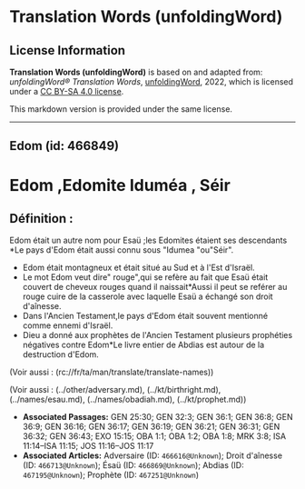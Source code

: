 # Translation Words (unfoldingWord)

## License Information

**Translation Words (unfoldingWord)** is based on and adapted from: _unfoldingWord® Translation Words_, [unfoldingWord](https://unfoldingword.org/utw), 2022, which is licensed under a [CC BY-SA 4.0 license](https://creativecommons.org/licenses/by-sa/4.0/legalcode.en).

This markdown version is provided under the same license.



--------------------------------

## Edom (id: 466849)

Edom ,Edomite Iduméa , Séir
===========================

Définition :
------------

Edom était un autre nom pour Esaü ;les Edomites étaient ses descendants \*Le pays d'Edom était aussi connu sous "Idumea "ou"Séir".

* Edom était montagneux et était situé au Sud et à l'Est d'Israël.
* Le mot Edom veut dire" rouge",qui se refère au fait que Esaü était couvert de cheveux rouges quand il naissait\*Aussi il peut se reférer au rouge cuire de la casserole avec laquelle Esaü a échangé son droit d'aînesse.
* Dans l'Ancien Testament,le pays d'Edom était souvent mentionné comme ennemi d'Israël.
* Dieu a donné aux prophètes de l'Ancien Testament plusieurs prophéties négatives contre Edom\*Le livre entier de Abdias est autour de la destruction d'Edom.

(Voir aussi : (rc://fr/ta/man/translate/translate\-names))

(Voir aussi : (../other/adversary.md), (../kt/birthright.md), (../names/esau.md), (../names/obadiah.md), (../kt/prophet.md))

* **Associated Passages:** GEN 25:30; GEN 32:3; GEN 36:1; GEN 36:8; GEN 36:9; GEN 36:16; GEN 36:17; GEN 36:19; GEN 36:21; GEN 36:31; GEN 36:32; GEN 36:43; EXO 15:15; OBA 1:1; OBA 1:2; OBA 1:8; MRK 3:8; ISA 11:14–ISA 11:15; JOS 11:16–JOS 11:17
* **Associated Articles:** Adversaire (ID: `466616@Unknown`); Droit d'aînesse (ID: `466713@Unknown`); Ésaü (ID: `466869@Unknown`); Abdias (ID: `467195@Unknown`); Prophète (ID: `467251@Unknown`)

